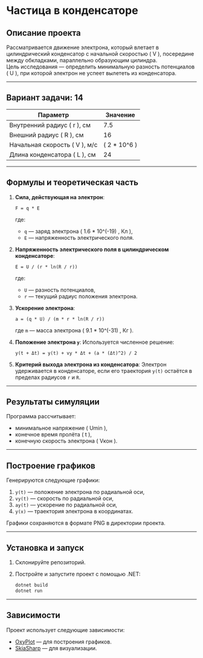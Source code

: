 # Частица в конденсаторе

## Описание проекта
Рассматривается движение электрона, который влетает в цилиндрический конденсатор с начальной скоростью \( V \), посередине между обкладками, параллельно образующим цилиндра.  
Цель исследования — определить минимальную разность потенциалов \( U \), при которой электрон не успеет вылететь из конденсатора.

---

## Вариант задачи: 14
| Параметр                    | Значение               |
|-----------------------------|------------------------|
| Внутренний радиус \( r \), см | 7.5                  |
| Внешний радиус \( R \), см    | 16                   |
| Начальная скорость \( V \), м/с | \( 2 * 10^6 \) |
| Длина конденсатора \( L \), см | 24                   |

---

## Формулы и теоретическая часть

1. **Сила, действующая на электрон**:
   ```plaintext
   F = q * E
   ```
   где:
   - `q` — заряд электрона ( 1.6 * 10^(-19) \, Кл ),
   - `E` — напряженность электрического поля.

2. **Напряженность электрического поля в цилиндрическом конденсаторе**:
   ```plaintext
   E = U / (r * ln(R / r))
   ```
   где:
   - `U` — разность потенциалов,
   - `r` — текущий радиус положения электрона.

3. **Ускорение электрона**:
   ```plaintext
   a = (q * U) / (m * r * ln(R / r))
   ```
   где `m` — масса электрона ( 9.1 * 10^(-31) \, Кг ).

4. **Положение электрона `y`**:
   Используется численное решение:
   ```plaintext
   y(t + Δt) = y(t) + vy * Δt + (a * (Δt)^2) / 2
   ```

5. **Критерий выхода электрона из конденсатора**:
   Электрон удерживается в конденсаторе, если его траектория `y(t)` остаётся в пределах радиусов `r` и `R`.

---

## Результаты симуляции

Программа рассчитывает:
- минимальное напряжение \( Umin \),
- конечное время пролёта \( t \),
- конечную скорость электрона \( Vкон \).

---

## Построение графиков

Генерируются следующие графики:
1. `y(t)` — положение электрона по радиальной оси,
2. `vy(t)` — скорость по радиальной оси,
3. `ay(t)` — ускорение по радиальной оси,
4. `y(x)` — траектория электрона в координатах.

Графики сохраняются в формате PNG в директории проекта.

---

## Установка и запуск

1. Склонируйте репозиторий.

2. Постройте и запустите проект с помощью .NET:
   ```bash
   dotnet build
   dotnet run
   ```

---

## Зависимости

Проект использует следующие зависимости:
- [OxyPlot](https://github.com/oxyplot/oxyplot) — для построения графиков.
- [SkiaSharp](https://github.com/mono/SkiaSharp) — для визуализации.
